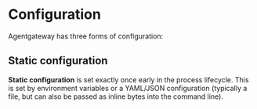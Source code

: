 # Configuration

Agentgateway has three forms of configuration:

## Static configuration

**Static configuration** is set exactly once early in the process lifecycle.
This is set by environment variables or a YAML/JSON configuration (typically a file, but can also be passed as inline bytes into the command line).

